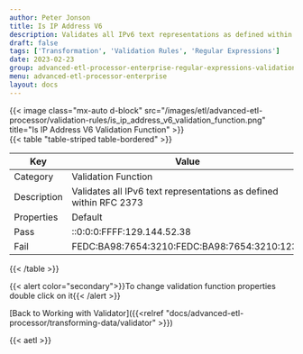 ```yaml
---
author: Peter Jonson
title: Is IP Address V6
description: Validates all IPv6 text representations as defined within RFC 2373
draft: false
tags: ['Transformation', 'Validation Rules', 'Regular Expressions']
date: 2023-02-23
group: advanced-etl-processor-enterprise-regular-expressions-validation
menu: advanced-etl-processor-enterprise
layout: docs
---
```


{{< image class="mx-auto d-block"  src="/images/etl/advanced-etl-processor/validation-rules/is_ip_address_v6_validation_function.png" title="Is IP Address V6 Validation Function" >}}
\
{{< table "table-striped table-bordered" >}}

| Key         | Value                                                              |
| ----------- | ------------------------------------------------------------------ |
| Category    | Validation Function                                                |
| Description | Validates all IPv6 text representations as defined within RFC 2373 |
| Properties  | Default                                                            |
| Pass        | ::0:0:0:FFFF:129.144.52.38                                         |
| Fail        | FEDC:BA98:7654:3210:FEDC:BA98:7654:3210:1234                       |

{{< /table >}}

{{< alert color="secondary">}}To change validation function properties double click on it{{< /alert >}}

[Back to Working with Validator]({{<relref "docs/advanced-etl-processor/transforming-data/validator" >}})

{{< aetl >}}
